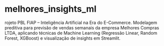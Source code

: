 # melhores_insights_ml
rojeto PBL FIAP – Inteligência Artificial na Era do E-Commerce. Modelagem preditiva para previsão de vendas semanais da empresa Melhores Compras LTDA, aplicando técnicas de Machine Learning (Regressão Linear, Random Forest, XGBoost) e visualização de insights em Streamlit.
